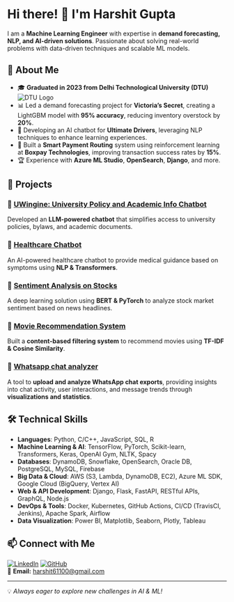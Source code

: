 # Hi there! 👋 I'm Harshit Gupta


I am a **Machine Learning Engineer** with expertise in **demand forecasting, NLP, and AI-driven solutions**. Passionate about solving real-world problems with data-driven techniques and scalable ML models.

## 🚀 About Me
- 🎓 **Graduated in 2023 from Delhi Technological University (DTU)**
  ![DTU Logo](https://upload.wikimedia.org/wikipedia/en/5/5f/Delhi_Technological_University_logo.png)
- 📊 Led a demand forecasting project for **Victoria’s Secret**, creating a LightGBM model with **95% accuracy**, reducing inventory overstock by **20%**.
- 🤖 Developing an AI chatbot for **Ultimate Drivers**, leveraging NLP techniques to enhance learning experiences.
- 📡 Built a **Smart Payment Routing** system using reinforcement learning at **Boxpay Technologies**, improving transaction success rates by **15%**.
- 🏆 Experience with **Azure ML Studio**, **OpenSearch**, **Django**, and more.

## 📂 Projects

### 🔹 [UWingine: University Policy and Academic Info Chatbot](https://github.com/Hggreat/Uwingine)
Developed an **LLM-powered chatbot** that simplifies access to university policies, bylaws, and academic documents.

### 🔹 [Healthcare Chatbot](https://github.com/Hggreat/HealthCare-Chatbot)
An AI-powered healthcare chatbot to provide medical guidance based on symptoms using **NLP & Transformers**.

### 🔹 [Sentiment Analysis on Stocks](https://github.com/Hggreat/Sentiment-Analysis-on-Stocks)
A deep learning solution using **BERT & PyTorch** to analyze stock market sentiment based on news headlines.

### 🔹 [Movie Recommendation System](https://github.com/Hggreat/Movie-recommendation-system)
Built a **content-based filtering system** to recommend movies using **TF-IDF & Cosine Similarity**.

### 🔹 [Whatsapp chat analyzer](https://github.com/Hggreat/Whatsapp_chat_analyzer)
A tool to **upload and analyze WhatsApp chat exports**, providing insights into chat activity, user interactions, and message trends through **visualizations and statistics**.


## 🛠️ Technical Skills
- **Languages**: Python, C/C++, JavaScript, SQL, R
- **Machine Learning & AI**: TensorFlow, PyTorch, Scikit-learn, Transformers, Keras, OpenAI Gym, NLTK, Spacy
- **Databases**: DynamoDB, Snowflake, OpenSearch, Oracle DB, PostgreSQL, MySQL, Firebase
- **Big Data & Cloud**: AWS (S3, Lambda, DynamoDB, EC2), Azure ML SDK, Google Cloud (BigQuery, Vertex AI)
- **Web & API Development**: Django, Flask, FastAPI, RESTful APIs, GraphQL, Node.js
- **DevOps & Tools**: Docker, Kubernetes, GitHub Actions, CI/CD (TravisCI, Jenkins), Apache Spark, Airflow
- **Data Visualization**: Power BI, Matplotlib, Seaborn, Plotly, Tableau


## 📫 Connect with Me
[![LinkedIn](https://img.shields.io/badge/LinkedIn-Connect-blue?style=flat&logo=linkedin)](https://www.linkedin.com/in/harshit-gupta-8b1b1124a/)  [![GitHub](https://img.shields.io/badge/GitHub-Follow-black?style=flat&logo=github)](https://github.com/hggreat/)  
📧 **Email:** harshit61100@gmail.com  

---
💡 _Always eager to explore new challenges in AI & ML!_
